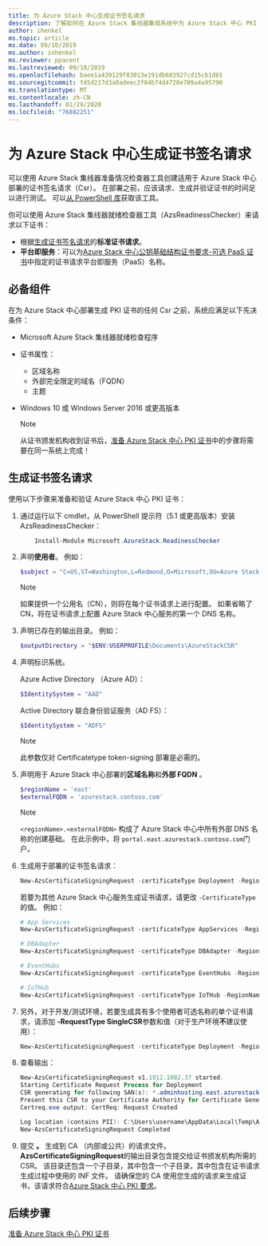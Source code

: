 ```yaml
---
title: 为 Azure Stack 中心生成证书签名请求
description: 了解如何在 Azure Stack 集线器集成系统中为 Azure Stack 中心 PKI 证书生成证书签名请求。
author: ihenkel
ms.topic: article
ms.date: 09/10/2019
ms.author: inhenkel
ms.reviewer: ppacent
ms.lastreviewed: 09/10/2019
ms.openlocfilehash: baee1a439129f83013e191db683927cd15cb1d65
ms.sourcegitcommit: fd5d217d3a8adeec2f04b74d4728e709a4a95790
ms.translationtype: MT
ms.contentlocale: zh-CN
ms.lasthandoff: 01/29/2020
ms.locfileid: "76882251"
---
```

# <a name="generate-certificate-signing-requests-for-azure-stack-hub"></a>为 Azure Stack 中心生成证书签名请求

可以使用 Azure Stack 集线器准备情况检查器工具创建适用于 Azure Stack 中心部署的证书签名请求（Csr）。 在部署之前，应该请求、生成并验证证书的时间足以进行测试。 可以[从 PowerShell 库](https://aka.ms/AzsReadinessChecker)获取该工具。

你可以使用 Azure Stack 集线器就绪检查器工具（AzsReadinessChecker）来请求以下证书：

- 根据[生成证书签名请求](azure-stack-get-pki-certs.md#generate-certificate-signing-requests)的**标准证书请求**。
- **平台即服务**：可以为[Azure Stack 中心公钥基础结构证书要求-可选 PaaS 证书](azure-stack-pki-certs.md#optional-paas-certificates)中指定的证书请求平台即服务（PaaS）名称。

## <a name="prerequisites"></a>必备组件

在为 Azure Stack 中心部署生成 PKI 证书的任何 Csr 之前，系统应满足以下先决条件：

- Microsoft Azure Stack 集线器就绪检查程序
- 证书属性：
  - 区域名称
  - 外部完全限定的域名（FQDN）
  - 主题
- Windows 10 或 Windows Server 2016 或更高版本

  > [!NOTE]  
  > 从证书颁发机构收到证书后，[准备 Azure Stack 中心 PKI 证书](azure-stack-prepare-pki-certs.md)中的步骤将需要在同一系统上完成！

## <a name="generate-certificate-signing-requests"></a>生成证书签名请求

使用以下步骤来准备和验证 Azure Stack 中心 PKI 证书：

1. 通过运行以下 cmdlet，从 PowerShell 提示符（5.1 或更高版本）安装 AzsReadinessChecker：

    ```powershell  
        Install-Module Microsoft.AzureStack.ReadinessChecker
    ```

2. 声明**使用者**。 例如：

    ```powershell  
    $subject = "C=US,ST=Washington,L=Redmond,O=Microsoft,OU=Azure Stack Hub"
    ```

    > [!NOTE]  
    > 如果提供一个公用名（CN），则将在每个证书请求上进行配置。 如果省略了 CN，将在证书请求上配置 Azure Stack 中心服务的第一个 DNS 名称。

3. 声明已存在的输出目录。 例如：

    ```powershell  
    $outputDirectory = "$ENV:USERPROFILE\Documents\AzureStackCSR"
    ```

4. 声明标识系统。

    Azure Active Directory （Azure AD）：

    ```powershell
    $IdentitySystem = "AAD"
    ```

    Active Directory 联合身份验证服务（AD FS）：

    ```powershell
    $IdentitySystem = "ADFS"
    ```
    > [!NOTE]  
    > 此参数仅对 Certificatetype token-signing 部署是必需的。

5. 声明用于 Azure Stack 中心部署的**区域名称**和**外部 FQDN** 。

    ```powershell
    $regionName = 'east'
    $externalFQDN = 'azurestack.contoso.com'
    ```

    > [!NOTE]  
    > `<regionName>.<externalFQDN>` 构成了 Azure Stack 中心中所有外部 DNS 名称的创建基础。 在此示例中，将 `portal.east.azurestack.contoso.com`门户。  

6. 生成用于部署的证书签名请求：

    ```powershell  
    New-AzsCertificateSigningRequest -certificateType Deployment -RegionName $regionName -FQDN $externalFQDN -subject $subject -OutputRequestPath $OutputDirectory -IdentitySystem $IdentitySystem
    ```

    若要为其他 Azure Stack 中心服务生成证书请求，请更改 `-CertificateType`的值。 例如：

    ```powershell  
    # App Services
    New-AzsCertificateSigningRequest -certificateType AppServices -RegionName $regionName -FQDN $externalFQDN -subject $subject -OutputRequestPath $OutputDirectory

    # DBAdapter
    New-AzsCertificateSigningRequest -certificateType DBAdapter -RegionName $regionName -FQDN $externalFQDN -subject $subject -OutputRequestPath $OutputDirectory

    # EventHubs
    New-AzsCertificateSigningRequest -certificateType EventHubs -RegionName $regionName -FQDN $externalFQDN -subject $subject -OutputRequestPath $OutputDirectory

    # IoTHub
    New-AzsCertificateSigningRequest -certificateType IoTHub -RegionName $regionName -FQDN $externalFQDN -subject $subject -OutputRequestPath $OutputDirectory
    ```

7. 另外，对于开发/测试环境，若要生成具有多个使用者可选名称的单个证书请求，请添加 **-RequestType SingleCSR**参数和值（对于生产环境**不**建议使用）：

    ```powershell  
    New-AzsCertificateSigningRequest -certificateType Deployment -RegionName $regionName -FQDN $externalFQDN -RequestType SingleCSR -subject $subject -OutputRequestPath $OutputDirectory -IdentitySystem $IdentitySystem
    ```

8.  查看输出：

    ```powershell  
    New-AzsCertificateSigningRequest v1.1912.1082.37 started.
    Starting Certificate Request Process for Deployment
    CSR generating for following SAN(s): *.adminhosting.east.azurestack.contoso.com,*.adminvault.east.azurestack.contoso.com,*.blob.east.azurestack.contoso.com,*.hosting.east.azurestack.contoso.com,*.queue.east.azurestack.contoso.com,*.table.east.azurestack.contoso.com,*.vault.east.azurestack.contoso.com,adminmanagement.east.azurestack.contoso.com,adminportal.east.azurestack.contoso.com,management.east.azurestack.contoso.com,portal.east.azurestack.contoso.com
    Present this CSR to your Certificate Authority for Certificate Generation: C:\Users\checker\Documents\AzureStackCSR\wildcard_adminhosting_east_azurestack_contoso_com_CertRequest_20191219140359.req
    Certreq.exe output: CertReq: Request Created

    Log location (contains PII): C:\Users\username\AppData\Local\Temp\AzsReadinessChecker\AzsReadinessChecker.log
    New-AzsCertificateSigningRequest Completed
    ```

9.  提交 **。** 生成到 CA （内部或公共）的请求文件。 **AzsCertificateSigningRequest**的输出目录包含提交给证书颁发机构所需的 CSR。 该目录还包含一个子目录，其中包含一个子目录，其中包含在证书请求生成过程中使用的 INF 文件。 请确保您的 CA 使用您生成的请求来生成证书，该请求符合[Azure Stack 中心 PKI 要求](azure-stack-pki-certs.md)。

## <a name="next-steps"></a>后续步骤

[准备 Azure Stack 中心 PKI 证书](azure-stack-prepare-pki-certs.md)
